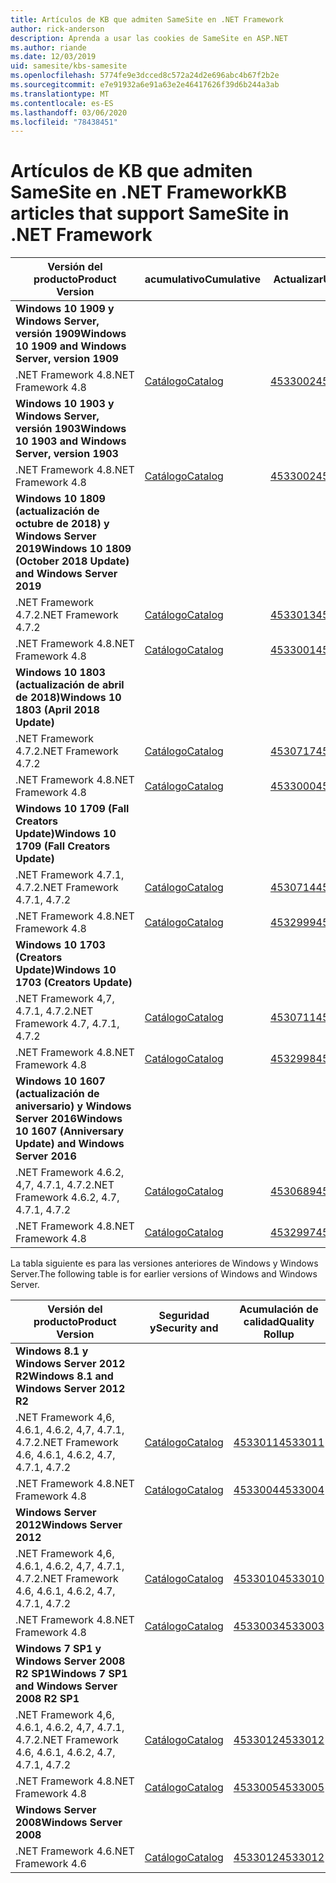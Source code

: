 ```yaml
---
title: Artículos de KB que admiten SameSite en .NET Framework
author: rick-anderson
description: Aprenda a usar las cookies de SameSite en ASP.NET
ms.author: riande
ms.date: 12/03/2019
uid: samesite/kbs-samesite
ms.openlocfilehash: 5774fe9e3dcced8c572a24d2e696abc4b67f2b2e
ms.sourcegitcommit: e7e91932a6e91a63e2e46417626f39d6b244a3ab
ms.translationtype: MT
ms.contentlocale: es-ES
ms.lasthandoff: 03/06/2020
ms.locfileid: "78438451"
---
```

# <a name="kb-articles-that-support-samesite-in-net-framework"></a><span data-ttu-id="cfbed-103">Artículos de KB que admiten SameSite en .NET Framework</span><span class="sxs-lookup"><span data-stu-id="cfbed-103">KB articles that support SameSite in .NET Framework</span></span>

| <span data-ttu-id="cfbed-104">Versión del producto</span><span class="sxs-lookup"><span data-stu-id="cfbed-104">Product Version</span></span> | <span data-ttu-id="cfbed-105">acumulativo</span><span class="sxs-lookup"><span data-stu-id="cfbed-105">Cumulative</span></span> | <span data-ttu-id="cfbed-106">Actualizar</span><span class="sxs-lookup"><span data-stu-id="cfbed-106">Update</span></span> |
| ------------- | ------------- | --- |
| <span data-ttu-id="cfbed-107">**Windows 10 1909 y Windows Server, versión 1909**</span><span class="sxs-lookup"><span data-stu-id="cfbed-107">**Windows 10 1909 and Windows Server, version 1909**</span></span> | | |
| <span data-ttu-id="cfbed-108">.NET Framework 4.8</span><span class="sxs-lookup"><span data-stu-id="cfbed-108">.NET Framework 4.8</span></span>  | [<span data-ttu-id="cfbed-109">Catálogo</span><span class="sxs-lookup"><span data-stu-id="cfbed-109">Catalog</span></span>](https://www.catalog.update.microsoft.com/Search.aspx?q=4533002)  | [<span data-ttu-id="cfbed-110">4533002</span><span class="sxs-lookup"><span data-stu-id="cfbed-110">4533002</span></span>](https://support.microsoft.com/en-us/help/4533002) |
| <span data-ttu-id="cfbed-111">**Windows 10 1903 y Windows Server, versión 1903**</span><span class="sxs-lookup"><span data-stu-id="cfbed-111">**Windows 10 1903 and Windows Server, version 1903**</span></span> | | |
| <span data-ttu-id="cfbed-112">.NET Framework 4.8</span><span class="sxs-lookup"><span data-stu-id="cfbed-112">.NET Framework 4.8</span></span>  | [<span data-ttu-id="cfbed-113">Catálogo</span><span class="sxs-lookup"><span data-stu-id="cfbed-113">Catalog</span></span>](https://www.catalog.update.microsoft.com/Search.aspx?q=4533002)  | [<span data-ttu-id="cfbed-114">4533002</span><span class="sxs-lookup"><span data-stu-id="cfbed-114">4533002</span></span>](https://support.microsoft.com/en-us/help/4533002) |
| <span data-ttu-id="cfbed-115">**Windows 10 1809 (actualización de octubre de 2018) y Windows Server 2019**</span><span class="sxs-lookup"><span data-stu-id="cfbed-115">**Windows 10 1809 (October 2018 Update) and Windows Server 2019**</span></span> | |
| <span data-ttu-id="cfbed-116">.NET Framework 4.7.2</span><span class="sxs-lookup"><span data-stu-id="cfbed-116">.NET Framework 4.7.2</span></span>  | [<span data-ttu-id="cfbed-117">Catálogo</span><span class="sxs-lookup"><span data-stu-id="cfbed-117">Catalog</span></span>](https://www.catalog.update.microsoft.com/Search.aspx?q=4533013)  | [<span data-ttu-id="cfbed-118">4533013</span><span class="sxs-lookup"><span data-stu-id="cfbed-118">4533013</span></span>](https://support.microsoft.com/en-us/help/4533013) |
| <span data-ttu-id="cfbed-119">.NET Framework 4.8</span><span class="sxs-lookup"><span data-stu-id="cfbed-119">.NET Framework 4.8</span></span>  | [<span data-ttu-id="cfbed-120">Catálogo</span><span class="sxs-lookup"><span data-stu-id="cfbed-120">Catalog</span></span>](https://www.catalog.update.microsoft.com/Search.aspx?q=4533001)  | [<span data-ttu-id="cfbed-121">4533001</span><span class="sxs-lookup"><span data-stu-id="cfbed-121">4533001</span></span>](https://support.microsoft.com/en-us/help/4533001) |
| <span data-ttu-id="cfbed-122">**Windows 10 1803 (actualización de abril de 2018)**</span><span class="sxs-lookup"><span data-stu-id="cfbed-122">**Windows 10 1803 (April 2018 Update)**</span></span> | |
| <span data-ttu-id="cfbed-123">.NET Framework 4.7.2</span><span class="sxs-lookup"><span data-stu-id="cfbed-123">.NET Framework 4.7.2</span></span>  | [<span data-ttu-id="cfbed-124">Catálogo</span><span class="sxs-lookup"><span data-stu-id="cfbed-124">Catalog</span></span>](https://www.catalog.update.microsoft.com/Search.aspx?q=4530717)  | [<span data-ttu-id="cfbed-125">4530717</span><span class="sxs-lookup"><span data-stu-id="cfbed-125">4530717</span></span>](https://support.microsoft.com/en-us/help/4530717) |
| <span data-ttu-id="cfbed-126">.NET Framework 4.8</span><span class="sxs-lookup"><span data-stu-id="cfbed-126">.NET Framework 4.8</span></span>  | [<span data-ttu-id="cfbed-127">Catálogo</span><span class="sxs-lookup"><span data-stu-id="cfbed-127">Catalog</span></span>](https://www.catalog.update.microsoft.com/Search.aspx?q=4533000)  | [<span data-ttu-id="cfbed-128">4533000</span><span class="sxs-lookup"><span data-stu-id="cfbed-128">4533000</span></span>](https://support.microsoft.com/en-us/help/4533000) |
| <span data-ttu-id="cfbed-129">**Windows 10 1709 (Fall Creators Update)**</span><span class="sxs-lookup"><span data-stu-id="cfbed-129">**Windows 10 1709 (Fall Creators Update)**</span></span> | |
| <span data-ttu-id="cfbed-130">.NET Framework 4.7.1, 4.7.2</span><span class="sxs-lookup"><span data-stu-id="cfbed-130">.NET Framework 4.7.1, 4.7.2</span></span>  | [<span data-ttu-id="cfbed-131">Catálogo</span><span class="sxs-lookup"><span data-stu-id="cfbed-131">Catalog</span></span>](https://www.catalog.update.microsoft.com/Search.aspx?q=4530714)  | [<span data-ttu-id="cfbed-132">4530714</span><span class="sxs-lookup"><span data-stu-id="cfbed-132">4530714</span></span>](https://support.microsoft.com/en-us/help/4530714) |
| <span data-ttu-id="cfbed-133">.NET Framework 4.8</span><span class="sxs-lookup"><span data-stu-id="cfbed-133">.NET Framework 4.8</span></span>  | [<span data-ttu-id="cfbed-134">Catálogo</span><span class="sxs-lookup"><span data-stu-id="cfbed-134">Catalog</span></span>](https://www.catalog.update.microsoft.com/Search.aspx?q=4532999)  | [<span data-ttu-id="cfbed-135">4532999</span><span class="sxs-lookup"><span data-stu-id="cfbed-135">4532999</span></span>](https://support.microsoft.com/en-us/help/4532999) |
| <span data-ttu-id="cfbed-136">**Windows 10 1703 (Creators Update)**</span><span class="sxs-lookup"><span data-stu-id="cfbed-136">**Windows 10 1703 (Creators Update)**</span></span> | |
| <span data-ttu-id="cfbed-137">.NET Framework 4,7, 4.7.1, 4.7.2</span><span class="sxs-lookup"><span data-stu-id="cfbed-137">.NET Framework 4.7, 4.7.1, 4.7.2</span></span>  | [<span data-ttu-id="cfbed-138">Catálogo</span><span class="sxs-lookup"><span data-stu-id="cfbed-138">Catalog</span></span>](https://www.catalog.update.microsoft.com/Search.aspx?q=4530711)  | [<span data-ttu-id="cfbed-139">4530711</span><span class="sxs-lookup"><span data-stu-id="cfbed-139">4530711</span></span>](https://support.microsoft.com/en-us/help/4530711) |
| <span data-ttu-id="cfbed-140">.NET Framework 4.8</span><span class="sxs-lookup"><span data-stu-id="cfbed-140">.NET Framework 4.8</span></span>  | [<span data-ttu-id="cfbed-141">Catálogo</span><span class="sxs-lookup"><span data-stu-id="cfbed-141">Catalog</span></span>](https://www.catalog.update.microsoft.com/Search.aspx?q=4532998)  | [<span data-ttu-id="cfbed-142">4532998</span><span class="sxs-lookup"><span data-stu-id="cfbed-142">4532998</span></span>](https://support.microsoft.com/en-us/help/4532998) |
| <span data-ttu-id="cfbed-143">**Windows 10 1607 (actualización de aniversario) y Windows Server 2016**</span><span class="sxs-lookup"><span data-stu-id="cfbed-143">**Windows 10 1607 (Anniversary Update) and Windows Server 2016**</span></span> | |
| <span data-ttu-id="cfbed-144">.NET Framework 4.6.2, 4,7, 4.7.1, 4.7.2</span><span class="sxs-lookup"><span data-stu-id="cfbed-144">.NET Framework 4.6.2, 4.7, 4.7.1, 4.7.2</span></span> | [<span data-ttu-id="cfbed-145">Catálogo</span><span class="sxs-lookup"><span data-stu-id="cfbed-145">Catalog</span></span>](https://www.catalog.update.microsoft.com/Search.aspx?q=4530689)  | [<span data-ttu-id="cfbed-146">4530689</span><span class="sxs-lookup"><span data-stu-id="cfbed-146">4530689</span></span>](https://support.microsoft.com/en-us/help/4530689) |
| <span data-ttu-id="cfbed-147">.NET Framework 4.8</span><span class="sxs-lookup"><span data-stu-id="cfbed-147">.NET Framework 4.8</span></span>  | [<span data-ttu-id="cfbed-148">Catálogo</span><span class="sxs-lookup"><span data-stu-id="cfbed-148">Catalog</span></span>](https://www.catalog.update.microsoft.com/Search.aspx?q=4532997)  | [<span data-ttu-id="cfbed-149">4532997</span><span class="sxs-lookup"><span data-stu-id="cfbed-149">4532997</span></span>](https://support.microsoft.com/en-us/help/4532997) |

<span data-ttu-id="cfbed-150">La tabla siguiente es para las versiones anteriores de Windows y Windows Server.</span><span class="sxs-lookup"><span data-stu-id="cfbed-150">The following table is for earlier versions of Windows and Windows Server.</span></span>

| <span data-ttu-id="cfbed-151">Versión del producto</span><span class="sxs-lookup"><span data-stu-id="cfbed-151">Product Version</span></span> | <span data-ttu-id="cfbed-152">Seguridad y</span><span class="sxs-lookup"><span data-stu-id="cfbed-152">Security and</span></span> | <span data-ttu-id="cfbed-153">Acumulación de calidad</span><span class="sxs-lookup"><span data-stu-id="cfbed-153">Quality Rollup</span></span> |
| ------------- | ------------- | --- |
| <span data-ttu-id="cfbed-154">**Windows 8.1 y Windows Server 2012 R2**</span><span class="sxs-lookup"><span data-stu-id="cfbed-154">**Windows 8.1 and Windows Server 2012 R2**</span></span> | |
| <span data-ttu-id="cfbed-155">.NET Framework 4,6, 4.6.1, 4.6.2, 4,7, 4.7.1, 4.7.2</span><span class="sxs-lookup"><span data-stu-id="cfbed-155">.NET Framework 4.6, 4.6.1, 4.6.2, 4.7, 4.7.1, 4.7.2</span></span> | [<span data-ttu-id="cfbed-156">Catálogo</span><span class="sxs-lookup"><span data-stu-id="cfbed-156">Catalog</span></span>](https://www.catalog.update.microsoft.com/Search.aspx?q=4533011)  | [<span data-ttu-id="cfbed-157">4533011</span><span class="sxs-lookup"><span data-stu-id="cfbed-157">4533011</span></span>](https://support.microsoft.com/en-us/help/4533011) |
| <span data-ttu-id="cfbed-158">.NET Framework 4.8</span><span class="sxs-lookup"><span data-stu-id="cfbed-158">.NET Framework 4.8</span></span>  | [<span data-ttu-id="cfbed-159">Catálogo</span><span class="sxs-lookup"><span data-stu-id="cfbed-159">Catalog</span></span>](https://www.catalog.update.microsoft.com/Search.aspx?q=4533004)  | [<span data-ttu-id="cfbed-160">4533004</span><span class="sxs-lookup"><span data-stu-id="cfbed-160">4533004</span></span>](https://support.microsoft.com/en-us/help/4533004) |
| <span data-ttu-id="cfbed-161">**Windows Server 2012**</span><span class="sxs-lookup"><span data-stu-id="cfbed-161">**Windows Server 2012**</span></span> | |
| <span data-ttu-id="cfbed-162">.NET Framework 4,6, 4.6.1, 4.6.2, 4,7, 4.7.1, 4.7.2</span><span class="sxs-lookup"><span data-stu-id="cfbed-162">.NET Framework 4.6, 4.6.1, 4.6.2, 4.7, 4.7.1, 4.7.2</span></span> | [<span data-ttu-id="cfbed-163">Catálogo</span><span class="sxs-lookup"><span data-stu-id="cfbed-163">Catalog</span></span>](https://www.catalog.update.microsoft.com/Search.aspx?q=4533010)  | [<span data-ttu-id="cfbed-164">4533010</span><span class="sxs-lookup"><span data-stu-id="cfbed-164">4533010</span></span>](https://support.microsoft.com/en-us/help/4533010) |
| <span data-ttu-id="cfbed-165">.NET Framework 4.8</span><span class="sxs-lookup"><span data-stu-id="cfbed-165">.NET Framework 4.8</span></span>  | [<span data-ttu-id="cfbed-166">Catálogo</span><span class="sxs-lookup"><span data-stu-id="cfbed-166">Catalog</span></span>](https://www.catalog.update.microsoft.com/Search.aspx?q=4533003)  | [<span data-ttu-id="cfbed-167">4533003</span><span class="sxs-lookup"><span data-stu-id="cfbed-167">4533003</span></span>](https://support.microsoft.com/en-us/help/4533003) |
| <span data-ttu-id="cfbed-168">**Windows 7 SP1 y Windows Server 2008 R2 SP1**</span><span class="sxs-lookup"><span data-stu-id="cfbed-168">**Windows 7 SP1 and Windows Server 2008 R2 SP1**</span></span> | |
| <span data-ttu-id="cfbed-169">.NET Framework 4,6, 4.6.1, 4.6.2, 4,7, 4.7.1, 4.7.2</span><span class="sxs-lookup"><span data-stu-id="cfbed-169">.NET Framework 4.6, 4.6.1, 4.6.2, 4.7, 4.7.1, 4.7.2</span></span> | [<span data-ttu-id="cfbed-170">Catálogo</span><span class="sxs-lookup"><span data-stu-id="cfbed-170">Catalog</span></span>](https://www.catalog.update.microsoft.com/Search.aspx?q=4533012)  | [<span data-ttu-id="cfbed-171">4533012</span><span class="sxs-lookup"><span data-stu-id="cfbed-171">4533012</span></span>](https://support.microsoft.com/en-us/help/4533012) |
| <span data-ttu-id="cfbed-172">.NET Framework 4.8</span><span class="sxs-lookup"><span data-stu-id="cfbed-172">.NET Framework 4.8</span></span>  | [<span data-ttu-id="cfbed-173">Catálogo</span><span class="sxs-lookup"><span data-stu-id="cfbed-173">Catalog</span></span>](https://www.catalog.update.microsoft.com/Search.aspx?q=4533005)  | [<span data-ttu-id="cfbed-174">4533005</span><span class="sxs-lookup"><span data-stu-id="cfbed-174">4533005</span></span>](https://support.microsoft.com/en-us/help/4533005) |
| <span data-ttu-id="cfbed-175">**Windows Server 2008**</span><span class="sxs-lookup"><span data-stu-id="cfbed-175">**Windows Server 2008**</span></span> | |
| <span data-ttu-id="cfbed-176">.NET Framework 4.6</span><span class="sxs-lookup"><span data-stu-id="cfbed-176">.NET Framework 4.6</span></span>  | [<span data-ttu-id="cfbed-177">Catálogo</span><span class="sxs-lookup"><span data-stu-id="cfbed-177">Catalog</span></span>](https://www.catalog.update.microsoft.com/Search.aspx?q=4533012)  | [<span data-ttu-id="cfbed-178">4533012</span><span class="sxs-lookup"><span data-stu-id="cfbed-178">4533012</span></span>](https://support.microsoft.com/en-us/help/4533012) |